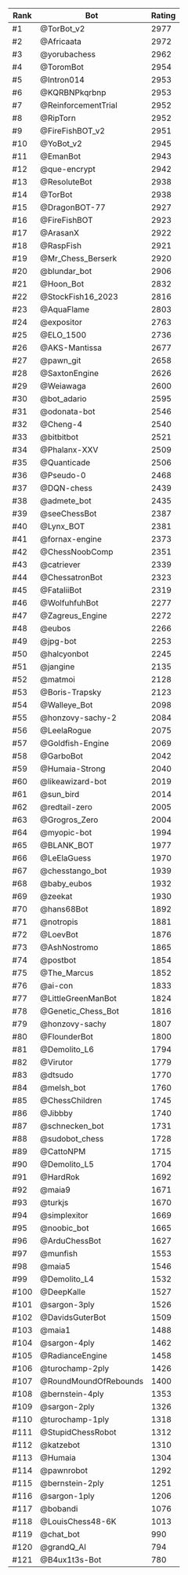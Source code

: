 Rank|Bot|Rating
---|---|---
#1|@TorBot_v2|2977
#2|@Africaata|2972
#3|@yorubachess|2962
#4|@ToromBot|2954
#5|@Intron014|2953
#6|@KQRBNPkqrbnp|2953
#7|@ReinforcementTrial|2952
#8|@RipTorn|2952
#9|@FireFishBOT_v2|2951
#10|@YoBot_v2|2945
#11|@EmanBot|2943
#12|@que-encrypt|2942
#13|@ResoluteBot|2938
#14|@TorBot|2938
#15|@DragonBOT-77|2927
#16|@FireFishBOT|2923
#17|@ArasanX|2922
#18|@RaspFish|2921
#19|@Mr_Chess_Berserk|2920
#20|@blundar_bot|2906
#21|@Hoon_Bot|2832
#22|@StockFish16_2023|2816
#23|@AquaFlame|2803
#24|@expositor|2763
#25|@ELO_1500|2736
#26|@AKS-Mantissa|2677
#27|@pawn_git|2658
#28|@SaxtonEngine|2626
#29|@Weiawaga|2600
#30|@bot_adario|2595
#31|@odonata-bot|2546
#32|@Cheng-4|2540
#33|@bitbitbot|2521
#34|@Phalanx-XXV|2509
#35|@Quanticade|2506
#36|@Pseudo-0|2468
#37|@DQN-chess|2439
#38|@admete_bot|2435
#39|@seeChessBot|2387
#40|@Lynx_BOT|2381
#41|@fornax-engine|2373
#42|@ChessNoobComp|2351
#43|@catriever|2339
#44|@ChessatronBot|2323
#45|@FataliiBot|2319
#46|@WolfuhfuhBot|2277
#47|@Zagreus_Engine|2272
#48|@eubos|2266
#49|@jpg-bot|2253
#50|@halcyonbot|2245
#51|@jangine|2135
#52|@matmoi|2128
#53|@Boris-Trapsky|2123
#54|@Walleye_Bot|2098
#55|@honzovy-sachy-2|2084
#56|@LeelaRogue|2075
#57|@Goldfish-Engine|2069
#58|@GarboBot|2042
#59|@Humaia-Strong|2040
#60|@likeawizard-bot|2019
#61|@sun_bird|2014
#62|@redtail-zero|2005
#63|@Grogros_Zero|2004
#64|@myopic-bot|1994
#65|@BLANK_BOT|1977
#66|@LeElaGuess|1970
#67|@chesstango_bot|1939
#68|@baby_eubos|1932
#69|@zeekat|1930
#70|@hans68Bot|1892
#71|@notropis|1881
#72|@LoevBot|1876
#73|@AshNostromo|1865
#74|@postbot|1854
#75|@The_Marcus|1852
#76|@ai-con|1833
#77|@LittleGreenManBot|1824
#78|@Genetic_Chess_Bot|1816
#79|@honzovy-sachy|1807
#80|@FlounderBot|1800
#81|@Demolito_L6|1794
#82|@Virutor|1779
#83|@dtsudo|1770
#84|@melsh_bot|1760
#85|@ChessChildren|1745
#86|@Jibbby|1740
#87|@schnecken_bot|1731
#88|@sudobot_chess|1728
#89|@CattoNPM|1715
#90|@Demolito_L5|1704
#91|@HardRok|1692
#92|@maia9|1671
#93|@turkjs|1670
#94|@simplexitor|1669
#95|@noobic_bot|1665
#96|@ArduChessBot|1627
#97|@munfish|1553
#98|@maia5|1546
#99|@Demolito_L4|1532
#100|@DeepKalle|1527
#101|@sargon-3ply|1526
#102|@DavidsGuterBot|1509
#103|@maia1|1488
#104|@sargon-4ply|1462
#105|@RadianceEngine|1458
#106|@turochamp-2ply|1426
#107|@RoundMoundOfRebounds|1400
#108|@bernstein-4ply|1353
#109|@sargon-2ply|1326
#110|@turochamp-1ply|1318
#111|@StupidChessRobot|1312
#112|@katzebot|1310
#113|@Humaia|1304
#114|@pawnrobot|1292
#115|@bernstein-2ply|1251
#116|@sargon-1ply|1206
#117|@bobandi|1076
#118|@LouisChess48-6K|1013
#119|@chat_bot|990
#120|@grandQ_AI|794
#121|@B4ux1t3s-Bot|780
